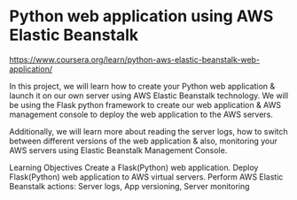 # Python web application using AWS Elastic Beanstalk

https://www.coursera.org/learn/python-aws-elastic-beanstalk-web-application/

In this project, we will learn how to create your Python web application & launch it on our own server using AWS Elastic Beanstalk technology. We will be using the Flask python framework to create our web application & AWS management console to deploy the web application to the AWS servers. 

Additionally, we will learn more about reading the server logs, how to switch between different versions of the web application & also, monitoring your AWS servers using Elastic Beanstalk Management Console.

Learning Objectives
Create a Flask(Python) web application.
Deploy Flask(Python) web application to AWS virtual servers.
Perform AWS Elastic Beanstalk actions: Server logs, App versioning, Server monitoring
